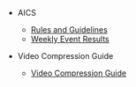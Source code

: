- AICS
  - [Rules and Guidelines](rules.md)
  - [Weekly Event Results](results.md)



- Video Compression Guide
  - [Video Compression Guide](compression.md)





